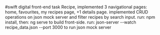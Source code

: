 #swift digital front-end task Recipe, implemented 3 navigational pages: home, favourites, my recipes page, +1 details page. implemented CRUD operations on json mock server and filter recipes by search input.
run: npm install, then: ng serve to build front-side.
run: json-server --watch recipe_data.json --port 3000 to run json mock server
